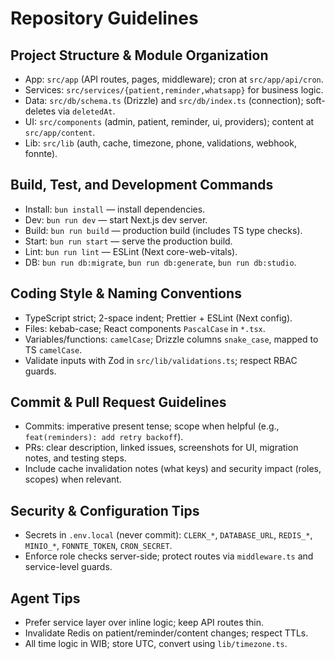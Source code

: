 # Repository Guidelines

## Project Structure & Module Organization

- App: `src/app` (API routes, pages, middleware); cron at `src/app/api/cron`.
- Services: `src/services/{patient,reminder,whatsapp}` for business logic.
- Data: `src/db/schema.ts` (Drizzle) and `src/db/index.ts` (connection); soft-deletes via `deletedAt`.
- UI: `src/components` (admin, patient, reminder, ui, providers); content at `src/app/content`.
- Lib: `src/lib` (auth, cache, timezone, phone, validations, webhook, fonnte).

## Build, Test, and Development Commands

- Install: `bun install` — install dependencies.
- Dev: `bun run dev` — start Next.js dev server.
- Build: `bun run build` — production build (includes TS type checks).
- Start: `bun run start` — serve the production build.
- Lint: `bun run lint` — ESLint (Next core-web-vitals).
- DB: `bun run db:migrate`, `bun run db:generate`, `bun run db:studio`.

## Coding Style & Naming Conventions

- TypeScript strict; 2-space indent; Prettier + ESLint (Next config).
- Files: kebab-case; React components `PascalCase` in `*.tsx`.
- Variables/functions: `camelCase`; Drizzle columns `snake_case`, mapped to TS `camelCase`.
- Validate inputs with Zod in `src/lib/validations.ts`; respect RBAC guards.

## Commit & Pull Request Guidelines

- Commits: imperative present tense; scope when helpful (e.g., `feat(reminders): add retry backoff`).
- PRs: clear description, linked issues, screenshots for UI, migration notes, and testing steps.
- Include cache invalidation notes (what keys) and security impact (roles, scopes) when relevant.

## Security & Configuration Tips

- Secrets in `.env.local` (never commit): `CLERK_*`, `DATABASE_URL`, `REDIS_*`, `MINIO_*`, `FONNTE_TOKEN`, `CRON_SECRET`.
- Enforce role checks server-side; protect routes via `middleware.ts` and service-level guards.

## Agent Tips

- Prefer service layer over inline logic; keep API routes thin.
- Invalidate Redis on patient/reminder/content changes; respect TTLs.
- All time logic in WIB; store UTC, convert using `lib/timezone.ts`.
